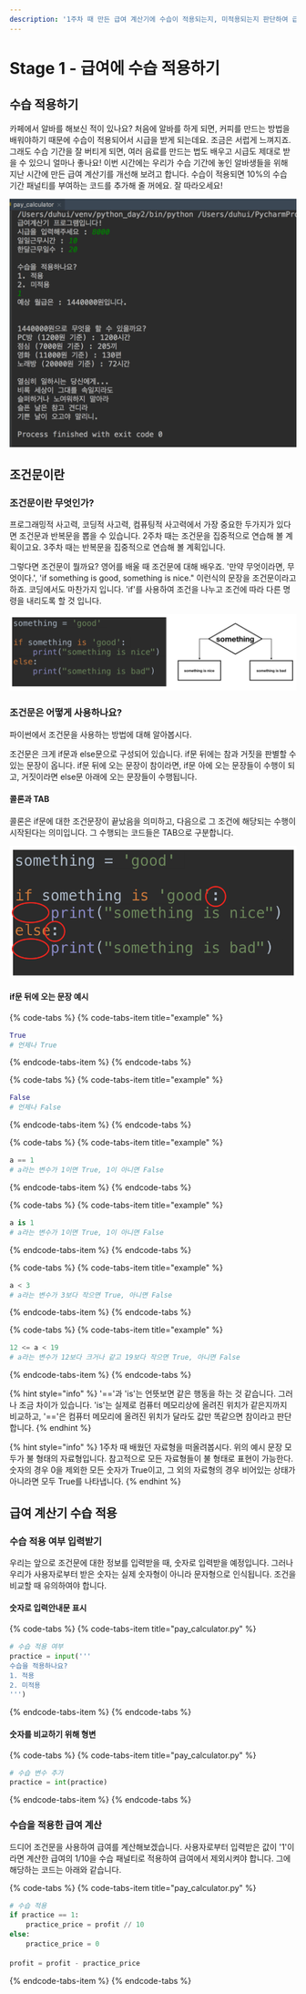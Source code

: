 ```yaml
---
description: '1주차 때 만든 급여 계산기에 수습이 적용되는지, 미적용되는지 판단하여 급여를 더욱 정확하게 계산하도록 합니다.'
---
```


# Stage 1 - 급여에 수습 적용하기

## 수습 적용하기

카페에서 알바를 해보신 적이 있나요? 처음에 알바를 하게 되면, 커피를 만드는 방법을 배워야하기 때문에 수습이 적용되어서 시급을 받게 되는데요. 조금은 서럽게 느껴지죠. 그래도 수습 기간을 잘 버티게 되면, 여러 음료를 만드는 법도 배우고 시급도 제대로 받을 수 있으니 얼마나 좋나요! 이번 시간에는 우리가 수습 기간에 놓인 알바생들을 위해 지난 시간에 만든 급여 계산기를 개선해 보려고 합니다. 수습이 적용되면 10%의 수습 기간 패널티를 부여하는 코드를 추가해 줄 꺼에요. 잘 따라오세요!

![&#xC218;&#xC2B5;&#xC744; &#xC801;&#xC6A9;&#xD55C; &#xAE09;&#xC5EC; &#xACC4;&#xC0B0;&#xAE30;](../.gitbook/assets/image%20%2843%29.png)

## 조건문이란

### 조건문이란 무엇인가?

프로그래밍적 사고력, 코딩적 사고력, 컴퓨팅적 사고력에서 가장 중요한 두가지가 있다면 조건문과 반복문을 뽑을 수 있습니다. 2주차 때는 조건문을 집중적으로 연습해 볼 계획이고요. 3주차 때는 반복문을 집중적으로 연습해 볼 계획입니다.

그렇다면 조건문이 뭘까요? 영어를 배울 때 조건문에 대해 배우죠. '만약 무엇이라면, 무엇이다.', 'if something is good, something is nice." 이런식의 문장을 조건문이라고 하죠. 코딩에서도 마찬가지 입니다. 'if'를 사용하여 조건을 나누고 조건에 따라 다른 명령을 내리도록 할 것 입니다.

![&#xC870;&#xAC74;&#xBB38; &#xC608;&#xC2DC;](../.gitbook/assets/image%20%282%29.png)

### 조건문은 어떻게 사용하나요?

파이썬에서 조건문을 사용하는 방법에 대해 알아봅시다.

조건문은 크게 if문과 else문으로 구성되어 있습니다. if문 뒤에는 참과 거짓을 판별할 수 있는 문장이 옵니다. if문 뒤에 오는 문장이 참이라면, if문 아에 오는 문장들이 수행이 되고, 거짓이라면 else문 아래에 오는 문장들이 수행됩니다.

#### 콜론과 TAB

콜론은 if문에 대한 조건문장이 끝났음을 의미하고, 다음으로 그 조건에 해당되는 수행이 시작된다는 의미입니다. 그 수행되는 코드들은 TAB으로 구분합니다.

![&#xCF5C;&#xB860;&#xACFC; TAB&#xC758; &#xC0AC;&#xC6A9;](../.gitbook/assets/image%20%2832%29.png)

#### if문 뒤에 오는 문장 예시

{% code-tabs %}
{% code-tabs-item title="example" %}
```python
True
# 언제나 True
```
{% endcode-tabs-item %}
{% endcode-tabs %}

{% code-tabs %}
{% code-tabs-item title="example" %}
```python
False
# 언제나 False
```
{% endcode-tabs-item %}
{% endcode-tabs %}

{% code-tabs %}
{% code-tabs-item title="example" %}
```python
a == 1
# a라는 변수가 1이면 True, 1이 아니면 False
```
{% endcode-tabs-item %}
{% endcode-tabs %}

{% code-tabs %}
{% code-tabs-item title="example" %}
```python
a is 1
# a라는 변수가 1이면 True, 1이 아니면 False
```
{% endcode-tabs-item %}
{% endcode-tabs %}

{% code-tabs %}
{% code-tabs-item title="example" %}
```python
a < 3
# a라는 변수가 3보다 작으면 True, 아니면 False
```
{% endcode-tabs-item %}
{% endcode-tabs %}

{% code-tabs %}
{% code-tabs-item title="example" %}
```python
12 <= a < 19
# a라는 변수가 12보다 크거나 같고 19보다 작으면 True, 아니면 False
```
{% endcode-tabs-item %}
{% endcode-tabs %}

{% hint style="info" %}
'=='과 'is'는 언뜻보면 같은 행동을 하는 것 같습니다. 그러나 조금 차이가 있습니다. 'is'는 실제로 컴퓨터 메모리상에 올려진 위치가 같은지까지 비교하고, '=='은 컴퓨터 메모리에 올려진 위치가 달라도 값만 똑같으면 참이라고 판단합니다.
{% endhint %}

{% hint style="info" %}
1주차 때 배웠던 자료형을 떠올려봅시다. 위의 예시 문장 모두가 불 형태의 자료형입니다. 참고적으로 모든 자료형들이 불 형태로 표현이 가능한다. 숫자의 경우 0을 제외한 모든 숫자가 True이고, 그 외의 자료형의 경우 비어있는 상태가 아니라면 모두 True를 나타냅니다.
{% endhint %}

## 급여 계산기 수습 적용

### 수습 적용 여부 입력받기

우리는 앞으로 조건문에 대한 정보를 입력받을 때, 숫자로 입력받을 예정입니다. 그러나 우리가 사용자로부터 받은 숫자는 실제 숫자형이 아니라 문자형으로 인식됩니다. 조건을 비교할 때 유의하여야 합니다.

#### 숫자로 입력안내문 표시

{% code-tabs %}
{% code-tabs-item title="pay\_calculator.py" %}
```python
# 수습 적용 여부
practice = input('''
수습을 적용하나요?
1. 적용
2. 미적용
''')
```
{% endcode-tabs-item %}
{% endcode-tabs %}

#### 숫자를 비교하기 위해 형변

{% code-tabs %}
{% code-tabs-item title="pay\_calculator.py" %}
```python
# 수습 변수 추가
practice = int(practice) 
```
{% endcode-tabs-item %}
{% endcode-tabs %}

### 수습을 적용한 급여 계산

드디어 조건문을 사용하여 급여를 계산해보겠습니다. 사용자로부터 입력받은 값이 '1'이라면 계산한 급여의 1/10을 수습 패널티로 적용하여 급여에서 제외시켜야 합니다. 그에 해당하는 코드는 아래와 같습니다.

{% code-tabs %}
{% code-tabs-item title="pay\_calculator.py" %}
```python
# 수습 적용
if practice == 1:
    practice_price = profit // 10
else:
    practice_price = 0

profit = profit - practice_price
```
{% endcode-tabs-item %}
{% endcode-tabs %}



